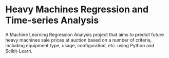 # Heavy Machines Regression and Time-series Analysis
A Machine Learning Regression Analysis project that aims to predict future heavy machines sale prices at auction based on a number of criteria, including equipment type, usage, configuration, etc. using Python and Scikit-Learn.
